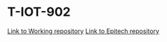 # T-IOT-902

[Link to Working repository](https://github.com/MisterPeModder/T-IOT-902)
[Link to Epitech repository](https://github.com/EpitechMscProPromo2025/T-IOT-902-NAN_10)


